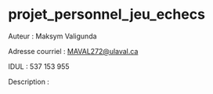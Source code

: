 # projet_personnel_jeu_echecs

Auteur : Maksym Valigunda

Adresse courriel : MAVAL272@ulaval.ca

IDUL : 537 153 955

Description : 